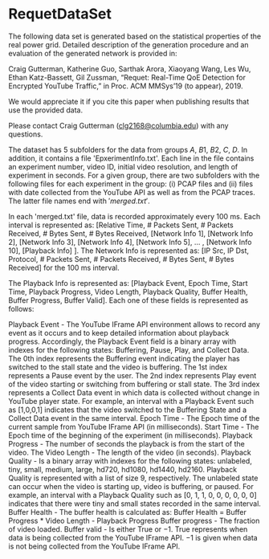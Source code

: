# RequetDataSet
The following data set is generated based on the statistical properties of the real power grid. Detailed description of the generation procedure and an evaluation of the generated network is provided in:

Craig Gutterman, Katherine Guo, Sarthak Arora, Xiaoyang Wang, Les Wu, Ethan Katz-Bassett, Gil Zussman, “Requet: Real-Time QoE Detection for Encrypted YouTube Traffic,” in Proc. ACM MMSys’19 (to appear), 2019.

We would appreciate it if you cite this paper when publishing results that use the provided data.

Please contact Craig Gutterman (clg2168@columbia.edu) with any questions.

The dataset has $5$ subfolders for the data from groups $A$, $B1$, $B2$, $C$, $D$. In addition, it contains a file 'EpxerimentInfo.txt'. Each line in the file contains an experiment number, video ID, initial video resolution, and length of experiment in seconds. For a given group, there are two subfolders  with the  following files for each experiment in the group:  (i) PCAP files and (ii)  files with  date collected from the YouTube API as well as from the PCAP traces. The latter file names end with $'merged.txt'$.

In each 'merged.txt' file, data is recorded approximately every 100 ms. Each interval is represented as: [Relative Time, # Packets Sent, # Packets Received, # Bytes Sent, # Bytes Received, [Network Info 1], [Network Info 2], [Network Info 3], [Network Info 4], [Network Info 5], ... , [Network Info 10], [Playback Info] ]. The Network Info is represented as: [IP Src, IP Dst, Protocol, # Packets Sent, # Packets Received, # Bytes Sent, # Bytes Received] for the $100$ ms interval. 

The Playback Info is represented as: [Playback Event, Epoch Time, Start Time, Playback Progress, Video Length, Playback Quality, Buffer Health, Buffer Progress, Buffer Valid]. Each one of these fields is represented as follows:

Playback Event - The YouTube IFrame API environment allows  to record any event as it occurs and to keep detailed information about playback progress. Accordingly, the Playback Event field is a binary array with indexes for the following states: Buffering, Pause, Play, and Collect Data.  The 0th index represents  the Buffering event indicating the player has switched to the stall state and the video is buffering. The 1st index represents a Pause event by the user. The 2nd index represents Play event of the video starting or switching from buffering or stall state. The 3rd index represents a Collect Data event in which data is collected without change in YouTube player state. For example, an interval with a Playback Event such as [1,0,0,1] indicates that the video switched to the Buffering State and a Collect Data event in the same interval.
Epoch Time - The Epoch time of the current sample from YouTube IFrame API (in milliseconds). 
Start Time - The Epoch time of the beginning of the experiment (in milliseconds). 
Playback Progress - The number of seconds the playback is from the start of the video. 
The Video Length - The length of the video (in seconds). 
Playback Quality - Is a binary array with indexes for the following states: unlabeled, tiny, small, medium, large, hd720, hd1080, hd1440, hd2160. Playback Quality is represented with a list of size 9, respectively. The unlabeled state can occur when the video is starting up, video is buffering, or paused. For example, an interval with a Playback Quality such as [0, 1, 1, 0, 0, 0, 0, 0, 0] indicates that there were tiny and small states recorded in the same interval.
Buffer Health - The buffer health is calculated as: 
Buffer Health = Buffer Progress * Video Length - Playback Progress
Buffer progress - The fraction of video loaded. 
Buffer valid - Is either True or $-1$. True represents when data is being collected from the YouTube IFrame API. $-1$ is given when data is not being collected from the YouTube IFrame API. 

